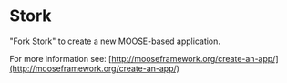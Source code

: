 Stork
=====

"Fork Stork" to create a new MOOSE-based application.


For more information see: [http://mooseframework.org/create-an-app/](http://mooseframework.org/create-an-app/)
